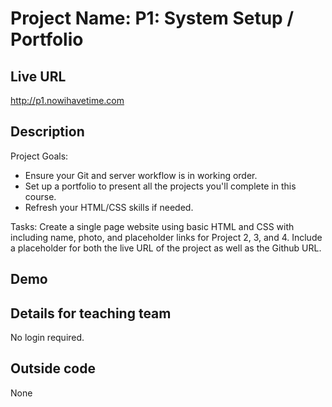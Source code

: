 # Project Name: P1: System Setup / Portfolio

## Live URL
<http://p1.nowihavetime.com>

## Description
Project Goals:

* Ensure your Git and server workflow is in working order.
* Set up a portfolio to present all the projects you'll complete in this course.
* Refresh your HTML/CSS skills if needed.

Tasks: Create a single page website using basic HTML and CSS with including name, photo, and placeholder links for Project 2, 3, and 4. Include a placeholder for both the live URL of the project as well as the Github URL.

## Demo
<to be added>

## Details for teaching team
No login required.

## Outside code
None
